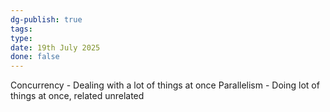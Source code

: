 ```yaml
---
dg-publish: true
tags: 
type: 
date: 19th July 2025
done: false
---
```


Concurrency - Dealing with a lot of things at once
Parallelism - Doing lot of things at once, related unrelated
